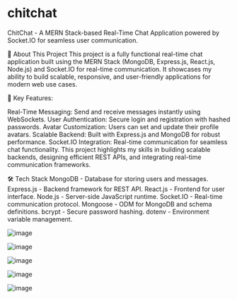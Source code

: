 # chitchat
ChitChat - A MERN Stack-based Real-Time Chat Application powered by Socket.IO for seamless user communication.

👋 About This Project
This project is a fully functional real-time chat application built using the MERN Stack (MongoDB, Express.js, React.js, Node.js) and Socket.IO for real-time communication. It showcases my ability to build scalable, responsive, and user-friendly applications for modern web use cases.

🔑 Key Features:

Real-Time Messaging: Send and receive messages instantly using WebSockets.
User Authentication: Secure login and registration with hashed passwords.
Avatar Customization: Users can set and update their profile avatars.
Scalable Backend: Built with Express.js and MongoDB for robust performance.
Socket.IO Integration: Real-time communication for seamless chat functionality.
This project highlights my skills in building scalable backends, designing efficient REST APIs, and integrating real-time communication frameworks.

🛠️ Tech Stack
MongoDB -	Database for storing users and messages.
Express.js - Backend framework for REST API.
React.js - Frontend for user interface.
Node.js - Server-side JavaScript runtime.
Socket.IO - Real-time communication protocol.
Mongoose - ODM for MongoDB and schema definitions.
bcrypt - Secure password hashing.
dotenv - Environment variable management.


![image](https://github.com/user-attachments/assets/f5db1933-882d-4bac-aaf0-de0ad8ef18cd)

![image](https://github.com/user-attachments/assets/46aa10f3-1e1a-4406-b2a3-e558f8cb43fe)

![image](https://github.com/user-attachments/assets/d52487ad-d2d1-4a7a-98e7-47a438349e3d)

![image](https://github.com/user-attachments/assets/67bc19a1-bfbf-4353-bd07-a0718608a75b)

![image](https://github.com/user-attachments/assets/4939b4b6-45ba-4f15-b12a-e1e14d768955)






